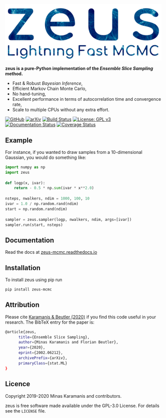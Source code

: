 ![logo](logo.png)

**zeus is a pure-Python implementation of the *Ensemble Slice Sampling* method.**

- Fast & Robust *Bayesian Inference*,
- Efficient Markov Chain Monte Carlo,
- No hand-tuning,
- Excellent performance in terms of autocorrelation time and convergence rate,
- Scale to multiple CPUs without any extra effort.

[![GitHub](https://img.shields.io/badge/GitHub-minaskar%2Fzeus-blue)](https://github.com/minaskar/zeus)
[![arXiv](https://img.shields.io/badge/arXiv-2002.06212-red)](https://arxiv.org/abs/2002.06212)
[![Build Status](https://travis-ci.com/minaskar/zeus.svg?token=xnVWRZ3TFg1zxQYQyLs4&branch=master)](https://travis-ci.com/minaskar/zeus)
[![License: GPL v3](https://img.shields.io/badge/License-GPLv3-blue.svg)](https://github.com/minaskar/zeus/blob/master/LICENSE)
[![Documentation Status](https://readthedocs.org/projects/zeus-mcmc/badge/?version=latest&token=4455dbf495c5a4eaba52de26ac56628aad85eb3eadc90badfd1703d0a819a0f9)](https://zeus-mcmc.readthedocs.io/en/latest/?badge=latest)
[![Coverage Status](https://coveralls.io/repos/github/minaskar/zeus/badge.svg?branch=master)](https://coveralls.io/github/minaskar/zeus?branch=master)


## Example

For instance, if you wanted to draw samples from a 10-dimensional Gaussian, you would do something like:

```python
import numpy as np
import zeus

def logp(x, ivar):
    return - 0.5 * np.sum(ivar * x**2.0)

nsteps, nwalkers, ndim = 1000, 100, 10
ivar = 1.0 / np.random.rand(ndim)
start = np.random.rand(ndim)

sampler = zeus.sampler(logp, nwalkers, ndim, args=[ivar])
sampler.run(start, nsteps)
```

## Documentation

Read the docs at [zeus-mcmc.readthedocs.io](https://zeus-mcmc.readthedocs.io)


## Installation

To install zeus using pip run

```bash
pip install zeus-mcmc
```

## Attribution

Please cite [Karamanis & Beutler (2020)](https://arxiv.org/abs/2002.06212) if you find this code useful in your
research. The BibTeX entry for the paper is:

```bash
@article{zeus,
      title={Ensemble Slice Sampling},
      author={Minas Karamanis and Florian Beutler},
      year={2020},
      eprint={2002.06212},
      archivePrefix={arXiv},
      primaryClass={stat.ML}
}
```

## Licence

Copyright 2019-2020 Minas Karamanis and contributors.

zeus is free software made available under the GPL-3.0 License. For details see the `LICENSE` file.
